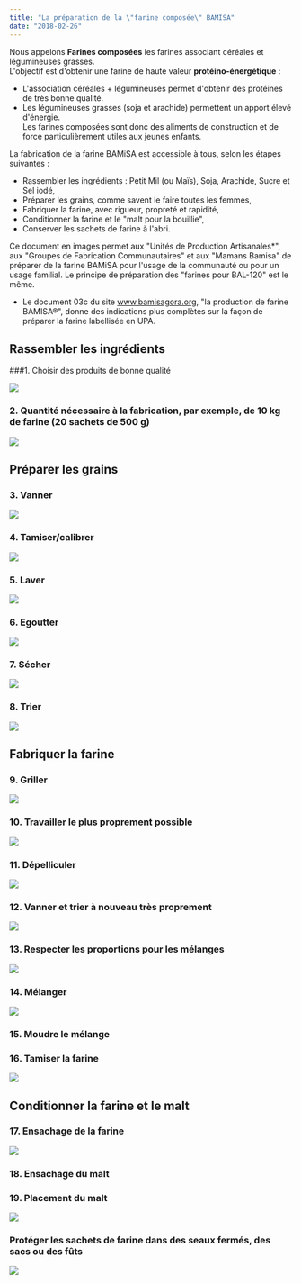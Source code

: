 ```yaml
---
title: "La préparation de la \"farine composée\" BAMISA"
date: "2018-02-26"
---
```


<div class="teaser"><p>Nous appelons <strong>Farines composées</strong> les farines associant céréales et légumineuses grasses.<br />
L'objectif est d'obtenir une farine de haute valeur <strong>protéino-énergétique</strong> :</p>
<ul>
<li>L'association céréales + légumineuses permet d'obtenir des protéines de très bonne qualité.</li>
<li>Les légumineuses grasses (soja et arachide) permettent un apport élevé d'énergie.<br />
Les farines composées sont donc des aliments de construction et de force particulièrement utiles aux jeunes enfants.</li>
</ul></div>

La fabrication de la farine BAMiSA est accessible à tous, selon les étapes suivantes :
-  Rassembler les ingrédients : Petit Mil (ou Maïs), Soja, Arachide, Sucre et Sel iodé,
-  Préparer les grains, comme savent le faire toutes les femmes,
-  Fabriquer la farine, avec rigueur, propreté et rapidité, 
-  Conditionner la farine et le "malt pour la bouillie", 
-  Conserver les sachets de farine à l'abri. 

Ce document en images permet aux "Unités de Production Artisanales*", aux "Groupes de Fabrication Communautaires" et aux "Mamans Bamisa" de préparer de la farine BAMiSA pour l'usage de la communauté ou pour un usage familial. Le principe de préparation des "farines pour BAL-120" est le même.  
* Le document 03c du site www.bamisagora.org,  "la production de farine BAMISA®", donne des indications plus complètes sur la façon de préparer la farine labellisée en UPA.

## Rassembler les ingrédients
###1. Choisir des produits de bonne qualité

![](d-s-bamisa-1.jpg)
###  2. Quantité nécessaire à la fabrication, par exemple, de 10 kg de farine (20 sachets de 500 g)

![](d-s-bamisa-2.jpg)
## Préparer les grains
### 3. Vanner

![](d-s-bamisa-3.jpg)
### 4. Tamiser/calibrer

![](d-s-bamisa-4.jpg)
### 5. Laver

![](d-s-bamisa-5.jpg)
### 6. Egoutter

![](d-s-bamisa-6.jpg)
###  7. Sécher

![](d-s-bamisa-7.jpg)
### 8. Trier

![](d-s-bamisa-8.jpg)
## Fabriquer la farine
### 9. Griller

![](d-s-bamisa-9.jpg)
### 10. Travailler le plus proprement possible

![](d-s-bamisa-10.jpg)
### 11. Dépelliculer

![](d-s-bamisa-11.jpg)
### 12. Vanner et trier à nouveau très proprement

![](d-s-bamisa-12.jpg)
### 13.  Respecter les proportions pour les mélanges

![](d-s-bamisa-13.jpg)
### 14. Mélanger

![](d-s-bamisa-14.jpg)
### 15. Moudre le mélange
### 16. Tamiser la farine

![](d-s-bamisa-15-16.jpg)
## Conditionner la farine et le malt
### 17. Ensachage de la farine

![](d-s-bamisa-17.jpg)
### 18. Ensachage du malt
###  19. Placement du malt

![](d-s-bamisa-18-19.jpg)

### Protéger les sachets de farine dans des seaux fermés, des sacs ou des fûts

![](bamisa-20_-1.jpg)